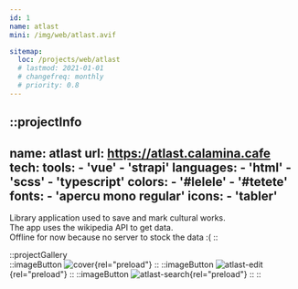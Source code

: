 ```yaml
---
id: 1
name: atlast
mini: /img/web/atlast.avif

sitemap:
  loc: /projects/web/atlast
  # lastmod: 2021-01-01
  # changefreq: monthly
  # priority: 0.8
---
```


::projectInfo
---
name: atlast
url: https://atlast.calamina.cafe
tech: 
    tools:
      - 'vue'
      - 'strapi'
    languages:
      - 'html'
      - 'scss'
      - 'typescript'
    colors:
      - '#lelele'
      - '#tetete'
    fonts:
      - 'apercu mono regular'
    icons:
      - 'tabler'
---
Library application used to save and mark cultural works.\
The app uses the wikipedia API to get data.\
Offline for now because no server to stock the data :(
::

::projectGallery  
  ::imageButton
    ![cover](/img/web/atlast.avif){rel="preload"}
  ::
  ::imageButton
    ![atlast-edit](/img/web/atlast/atlast-edit.avif){rel="preload"}
  ::
  ::imageButton
    ![atlast-search](/img/web/atlast/atlast-search.avif){rel="preload"}
  :: 
::

<!-- 
::projectFeatures
- Authentication with JWT token
- Custom notification & alert
- Interface customization
- Wikipedia API for search and data
- User search and library compare
:: -->
